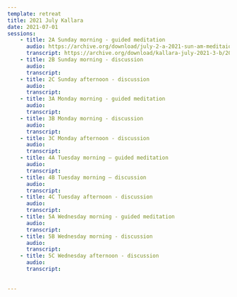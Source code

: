 ```yaml
---
template: retreat
title: 2021 July Kallara
date: 2021-07-01
sessions:
    - title: 2A Sunday morning - guided meditation
      audio: https://archive.org/download/july-2-a-2021-sun-am-meditaion-intro/July%202%20A%202021%20Sun%20am%20meditaion%20intro.mp3
      transcript: https://archive.org/download/kallara-july-2021-3-b/2021%20July%20transcripts/Kallara%20July%202021%202A.docx
    - title: 2B Sunday morning - discussion
      audio: 
      transcript:
    - title: 2C Sunday afternoon - discussion
      audio: 
      transcript: 
    - title: 3A Monday morning - guided meditation
      audio: 
      transcript: 
    - title: 3B Monday morning - discussion
      audio:
      transcript:
    - title: 3C Monday afternoon - discussion
      audio:
      transcript:
    - title: 4A Tuesday morning – guided meditation
      audio:
      transcript:
    - title: 4B Tuesday morning – discussion
      audio:
      transcript:
    - title: 4C Tuesday afternoon - discussion
      audio:
      transcript:
    - title: 5A Wednesday morning - guided meditation
      audio:
      transcript:
    - title: 5B Wednesday morning - discussion
      audio:
      transcript:
    - title: 5C Wednesday afternoon - discussion
      audio:
      transcript:
      
      
---
```

